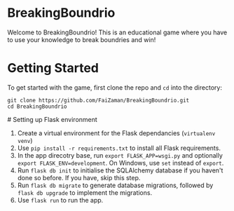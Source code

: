 # BreakingBoundrio

Welcome to BreakingBoundrio! This is an educational game where you have to use your knowledge to break boundries and win!

# Getting Started

To get started with the game, first clone the repo and `cd` into the directory:

```
git clone https://github.com/FaiZaman/BreakingBoundrio.git
cd BreakingBoundrio
```

# Setting up Flask environment

1. Create a virtual environment for the Flask dependancies (`virtualenv venv`)
2. Use `pip install -r requirements.txt` to install all Flask requirements.
3. In the app direcotry base, run `export FLASK_APP=wsgi.py` and optionally `export FLASK_ENV=development`. On Windows, use `set` instead of `export`.
4. Run `flask db init` to initialise the SQLAlchemy database if you haven't done so before. If you have, skip this step.
5. Run `flask db migrate` to generate database migrations, followed by `flask db upgrade` to implement the migrations.
6. Use `flask run` to run the app.